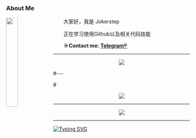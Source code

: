 <td>
<h3 dir="auto"><a id="user-content-about-me" class="anchor" aria-hidden="true" tabindex="-1" href="#about-me"></a>About Me</h3>
<div dir="auto">
<a target="_blank" rel="noopener noreferrer"><img align="left" width="25%" src="https://cdn.jsdelivr.net/gh/Jokerstep/picgo@main/imgs/202311161259310.jpg?raw=true" style="max-width: 100%;"></a>
<p dir="auto">  大家好，我是 Jokerstep </p>
<p dir="auto">  正在学习使用Github以及相关代码技能 </p>
<p dir="auto"><strong>  ☀Contact me: <a href="https://t.me/Jokerstep"> Telegram® </a> </strong>
</p></div>
</td>

---

<div align="center"> <img src="https://metrics.lecoq.io/Jokerstep?template=classic&config.timezone=Asia%2FShanghai"> </div>

#---

#<div align="center"> <img src="https://github-profile-trophy.vercel.app/?username=Jokerstep" /> </div>

---

<div align="center"> <img src="https://github-readme-streak-stats.herokuapp.com/?user=Jokerstep" /> </div>

---
[![Typing SVG](https://readme-typing-svg.herokuapp.com?font=Fira+Code&size=30&pause=1000&color=F7D417&center=true&vCenter=true&random=true&width=435&lines=Rise+and+shine+%E2%98%80)](https://git.io/typing-svg)



<!--
**Jokerstep/Jokerstep** is a ✨ _special_ ✨ repository because its `README.md` (this file) appears on your GitHub profile.

Here are some ideas to get you started:

- 🔭 I’m currently working on ...
- 🌱 I’m currently learning ...
- 👯 I’m looking to collaborate on ...
- 🤔 I’m looking for help with ...
- 💬 Ask me about ...
- 📫 How to reach me: ...
- 😄 Pronouns: ...
- ⚡ Fun fact: ...
### Hi there 👋
-->
